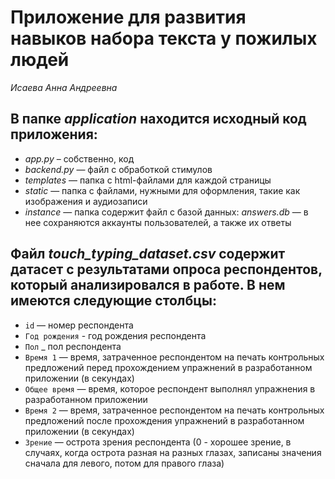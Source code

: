# Приложение для развития навыков набора текста у пожилых людей
*Исаева Анна Андреевна*


## В папке *application* находится исходный код приложения:
- *app.py* – собственно, код
- *backend.py* — файл с обработкой стимулов
- *templates* — папка с html-файлами для каждой страницы
- *static* — папка с файлами, нужными для оформления, такие как изображения и аудиозаписи
- *instance* — папка содержит файл с базой данных: *answers.db* — в нее сохраняются аккаунты пользователей, а также их ответы


## Файл *touch_typing_dataset.csv* содержит датасет с результатами опроса респондентов, который анализировался в работе. В нем имеются следующие столбцы:

- `id` — номер респондента
- `Год рождения` - год рождения респондента
- `Пол` _ пол респондента
- `Время 1` — время, затраченное респондентом на печать контрольных предложений перед прохождением упражнений в разработанном приложении (в секундах)
- `Общее время` — время, которое респондент выполнял упражнения в разработанном приложении
- `Время 2` — время, затраченное респондентом на печать контрольных предложений после прохождения упражнений в разработанном приложении (в секундах)
- `Зрение` — острота зрения респондента (0 - хорошее зрение, в случаях, когда острота разная на разных глазах, записаны значения сначала для левого, потом для правого глаза)
